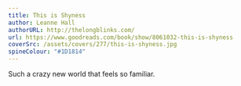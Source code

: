 ```yaml
---
title: This is Shyness
author: Leanne Hall
authorURL: http://thelongblinks.com/
url: https://www.goodreads.com/book/show/8061032-this-is-shyness
coverSrc: /assets/covers/277/this-is-shyness.jpg
spineColour: "#1D1814"
---
```


Such a crazy new world that feels so familiar.
